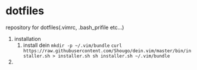 # dotfiles
repository for dotfiles(.vimrc, .bash_prifile etc...)

1. installation
    1. install dein
        `mkdir -p ~/.vim/bundle`
        `curl https://raw.githubusercontent.com/Shougo/dein.vim/master/bin/installer.sh > installer.sh sh installer.sh ~/.vim/bundle`
2.
